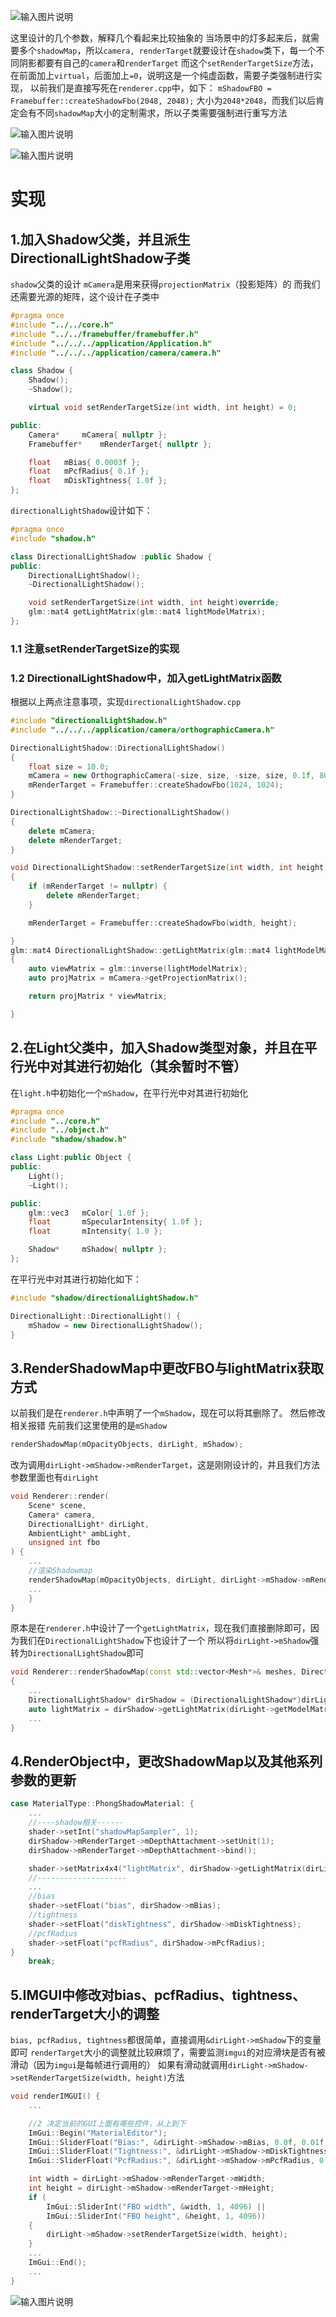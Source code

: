 ![输入图片说明](/imgs/2025-02-26/aL4BSM1rT8dVSror.png)

这里设计的几个参数，解释几个看起来比较抽象的
当场景中的灯多起来后，就需要多个`shadowMap`，所以`camera, renderTarget`就要设计在`shadow`类下，每一个不同阴影都要有自己的`camera`和`renderTarget`
而这个`setRenderTargetSize`方法，在前面加上`virtual`，后面加上`=0`，说明这是一个纯虚函数，需要子类强制进行实现，
以前我们是直接写死在`renderer.cpp`中，如下：
`mShadowFBO = Framebuffer::createShadowFbo(2048, 2048);`
大小为`2048*2048`，而我们以后肯定会有不同`shadowMap`大小的定制需求，所以子类需要强制进行重写方法

![输入图片说明](/imgs/2025-02-26/DsjfF0lOja219sUp.png)

![输入图片说明](/imgs/2025-02-26/mfl7Gdi2fZhSKIvj.png)

# 实现
## 1.加入Shadow父类，并且派生DirectionalLightShadow子类
`shadow`父类的设计
`mCamera`是用来获得`projectionMatrix`（投影矩阵）的
而我们还需要光源的矩阵，这个设计在子类中
```cpp
#pragma once
#include "../../core.h"
#include "../../framebuffer/framebuffer.h"
#include "../../../application/Application.h"
#include "../../../application/camera/camera.h"

class Shadow {
	Shadow();
	~Shadow();

	virtual void setRenderTargetSize(int width, int height) = 0;

public:
	Camera*		mCamera{ nullptr };
	Framebuffer*	mRenderTarget{ nullptr };

	float	mBias{ 0.0003f };
	float	mPcfRadius{ 0.1f };
	float	mDiskTightness{ 1.0f };
};
```
`directionalLightShadow`设计如下：
```cpp
#pragma once
#include "shadow.h"

class DirectionalLightShadow :public Shadow {
public:
	DirectionalLightShadow();
	~DirectionalLightShadow();

	void setRenderTargetSize(int width, int height)override;
	glm::mat4 getLightMatrix(glm::mat4 lightModelMatrix);
};
```
### 1.1 注意setRenderTargetSize的实现
### 1.2 DirectionalLightShadow中，加入getLightMatrix函数
根据以上两点注意事项，实现`directionalLightShadow.cpp`
```cpp
#include "directionalLightShadow.h"
#include "../../../application/camera/orthographicCamera.h"

DirectionalLightShadow::DirectionalLightShadow()
{
	float size = 10.0;
	mCamera = new OrthographicCamera(-size, size, -size, size, 0.1f, 80.0f);
	mRenderTarget = Framebuffer::createShadowFbo(1024, 1024);
}

DirectionalLightShadow::~DirectionalLightShadow()
{
	delete mCamera;
	delete mRenderTarget;
}

void DirectionalLightShadow::setRenderTargetSize(int width, int height)
{
	if (mRenderTarget != nullptr) {
		delete mRenderTarget;
	}

	mRenderTarget = Framebuffer::createShadowFbo(width, height);

}
glm::mat4 DirectionalLightShadow::getLightMatrix(glm::mat4 lightModelMatrix)
{
	auto viewMatrix = glm::inverse(lightModelMatrix);
	auto projMatrix = mCamera->getProjectionMatrix();

	return projMatrix * viewMatrix;

}
```
## 2.在Light父类中，加入Shadow类型对象，并且在平行光中对其进行初始化（其余暂时不管）	
在`light.h`中初始化一个`mShadow`，在平行光中对其进行初始化
```cpp
#pragma once
#include "../core.h"
#include "../object.h"
#include "shadow/shadow.h"

class Light:public Object {
public:
	Light();
	~Light();

public:
	glm::vec3	mColor{ 1.0f };
	float		mSpecularIntensity{ 1.0f };
	float		mIntensity{ 1.0 };

	Shadow*		mShadow{ nullptr };
};
```
在平行光中对其进行初始化如下：
```cpp
#include "shadow/directionalLightShadow.h"

DirectionalLight::DirectionalLight() {
	mShadow = new DirectionalLightShadow();
}
```
## 3.RenderShadowMap中更改FBO与lightMatrix获取方式
以前我们是在`renderer.h`中声明了一个`mShadow`，现在可以将其删除了。
然后修改相关报错
先前我们这里使用的是`mShadow`
```cpp
renderShadowMap(mOpacityObjects, dirLight, mShadow);
```
改为调用`dirLight->mShadow->mRenderTarget`，这是刚刚设计的，并且我们方法参数里面也有`dirLight`
```cpp
void Renderer::render(
	Scene* scene, 
	Camera* camera,
	DirectionalLight* dirLight,
	AmbientLight* ambLight,
	unsigned int fbo
) {
	...
	//渲染Shadowmap
	renderShadowMap(mOpacityObjects, dirLight, dirLight->mShadow->mRenderTarget);
	...
	}
}
```
原本是在`renderer.h`中设计了一个`getLightMatrix`，现在我们直接删除即可，因为我们在`DirectionalLightShadow`下也设计了一个
所以将`dirLight->mShadow`强转为`DirectionalLightShadow`即可
```cpp
void Renderer::renderShadowMap(const std::vector<Mesh*>& meshes, DirectionalLight* dirLight, Framebuffer* fbo)
{
	...
	DirectionalLightShadow* dirShadow = (DirectionalLightShadow*)dirLight->mShadow;
	auto lightMatrix = dirShadow->getLightMatrix(dirLight->getModelMatrix());
	...
}

```
## 4.RenderObject中，更改ShadowMap以及其他系列参数的更新
```cpp
case MaterialType::PhongShadowMaterial: {
	...
	//----shadow相关------
	shader->setInt("shadowMapSampler", 1);
	dirShadow->mRenderTarget->mDepthAttachment->setUnit(1);
	dirShadow->mRenderTarget->mDepthAttachment->bind();

	shader->setMatrix4x4("lightMatrix", dirShadow->getLightMatrix(dirLight->getModelMatrix()));
	//--------------------
	...
	//bias
	shader->setFloat("bias", dirShadow->mBias);
	//tightness
	shader->setFloat("diskTightness", dirShadow->mDiskTightness);
	//pcfRadius
	shader->setFloat("pcfRadius", dirShadow->mPcfRadius);
}
	break;
```
## 5.IMGUI中修改对bias、pcfRadius、tightness、renderTarget大小的调整
`bias, pcfRadius, tightness`都很简单，直接调用`&dirLight->mShadow`下的变量即可
`renderTarget`大小的调整就比较麻烦了，需要监测`imgui`的对应滑块是否有被滑动（因为`imgui`是每帧进行调用的）
如果有滑动就调用`dirLight->mShadow->setRenderTargetSize(width, height)`方法
```cpp
void renderIMGUI() {
	...

	//2 决定当前的GUI上面有哪些控件，从上到下
	ImGui::Begin("MaterialEditor");
	ImGui::SliderFloat("Bias:", &dirLight->mShadow->mBias, 0.0f, 0.01f, "%.4f");
	ImGui::SliderFloat("Tightness:", &dirLight->mShadow->mDiskTightness, 0.0f, 5.0f, "%.3f");
	ImGui::SliderFloat("PcfRadius:", &dirLight->mShadow->mPcfRadius, 0.0f, 1.0f, "%.4f");

	int width = dirLight->mShadow->mRenderTarget->mWidth;
	int height = dirLight->mShadow->mRenderTarget->mHeight;
	if (
		ImGui::SliderInt("FBO width", &width, 1, 4096) ||
		ImGui::SliderInt("FBO height", &height, 1, 4096))
	{
		dirLight->mShadow->setRenderTargetSize(width, height);
	}
	...
	ImGui::End();
	...
}
```



![输入图片说明](/imgs/2025-02-27/69XOvAgyCbDwPCap.png)
<!--stackedit_data:
eyJoaXN0b3J5IjpbLTE4NDI4MTkzMzksLTE1NTkyOTEwMDMsMT
E3NjI0NDM4OCwtMTY5NDg3MzI2MSw0NjA3NDEwMDMsLTI1Nzgx
NDc5MiwtMTgyODAyMDMwMSwtMTAzMDYyNzc3Niw5MjUyMjc2Mz
csNDY2NzU2NTE0XX0=
-->